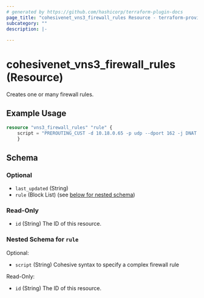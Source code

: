 ```yaml
---
# generated by https://github.com/hashicorp/terraform-plugin-docs
page_title: "cohesivenet_vns3_firewall_rules Resource - terraform-provider-cohesivenet"
subcategory: ""
description: |-
  
---
```


# cohesivenet_vns3_firewall_rules (Resource)
Creates one or many firewall rules.

## Example Usage

```terraform
resource "vns3_firewall_rules" "rule" {
    script = "PREROUTING_CUST -d 10.18.0.65 -p udp --dport 162 -j DNAT --to 198.52.100.5:162"
    }
```

<!-- schema generated by tfplugindocs -->
## Schema

### Optional

- `last_updated` (String)
- `rule` (Block List) (see [below for nested schema](#nestedblock--rule))

### Read-Only

- `id` (String) The ID of this resource.

<a id="nestedblock--rule"></a>
### Nested Schema for `rule`

Optional:

- `script` (String) Cohesive syntax to specify a complex firewall rule

Read-Only:

- `id` (String) The ID of this resource.


